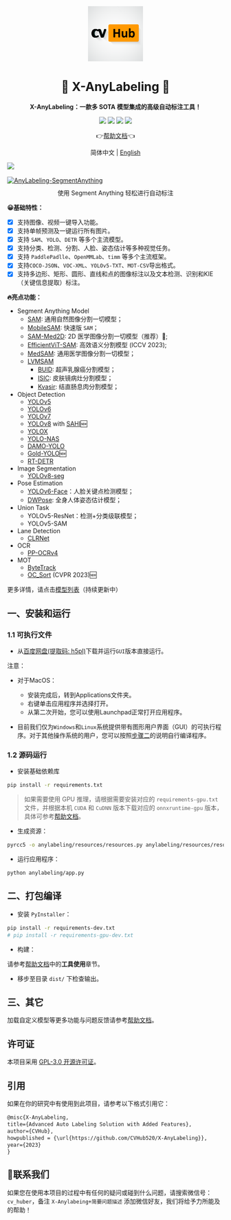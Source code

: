 <p align="center">
  <img alt="X-AnyLabeling" style="width: 128px; max-width: 100%; height: auto;" src="https://github.com/CVHub520/Resources/blob/main/X-Anylabeling/logo.png"/>
  <h1 align="center"> 💫 X-AnyLabeling 💫</h1>
  <p align="center"><b>X-AnyLabeling：一款多 SOTA 模型集成的高级自动标注工具！</b></p>
</p>

<p align="center">
    <a href="./LICENSE"><img src="https://img.shields.io/badge/License-LGPL%20v3-blue.svg"></a>
    <a href=""><img src="https://img.shields.io/badge/python-3.7+-aff.svg"></a>
    <a href=""><img src="https://img.shields.io/badge/os-linux%2C%20win%2C%20mac-pink.svg"></a>
    <a href="https://github.com/CVHub520/X-AnyLabeling/stargazers"><img src="https://img.shields.io/github/stars/CVHub520/X-AnyLabeling?color=ccf"></a>
</p>

<div align="center">


👉[帮助文档](./docs/Q&A.md)👈

简体中文 | [English](README_us-EN.md)

</div>

![](https://user-images.githubusercontent.com/18329471/234640541-a6a65fbc-d7a5-4ec3-9b65-55305b01a7aa.png)

<a href="https://www.bilibili.com/video/BV1AV4y1U7h3/?spm_id_from=333.999.0.0">
  <img style="width: 800px; margin-left: auto; margin-right: auto; display: block;" alt="AnyLabeling-SegmentAnything" src="https://github.com/CVHub520/Resources/blob/main/X-Anylabeling/demo.gif"/>
</a>
<p style="text-align: center; margin-top: 10px;">使用 Segment Anything 轻松进行自动标注</p>


**😀基础特性：**

- [x] 支持图像、视频一键导入功能。
- [x] 支持单帧预测及一键运行所有图片。
- [x] 支持 `SAM`、`YOLO`、`DETR` 等多个主流模型。
- [x] 支持分类、检测、分割、人脸、姿态估计等多种视觉任务。
- [x] 支持 `PaddlePadlle`、`OpenMMLab`、`timm` 等多个主流框架。
- [x] 支持`COCO-JSON`、`VOC-XML`、`YOLOv5-TXT`、`MOT-CSV`导出格式。
- [x] 支持多边形、矩形、圆形、直线和点的图像标注以及文本检测、识别和KIE（关键信息提取）标注。

**🔥亮点功能：**

- Segment Anything Model
  - [SAM](https://arxiv.org/abs/2304.02643): 通用自然图像分割一切模型；
  - [MobileSAM](https://arxiv.org/abs/2306.14289): 快速版 `SAM`；
  - [SAM-Med2D](https://github.com/OpenGVLab/SAM-Med2D): 2D 医学图像分割一切模型（推荐）🤗;
  - [EfficientViT-SAM](https://github.com/CVHub520/efficientvit/tree/main): 高效语义分割模型 (ICCV 2023);
  - [MedSAM](https://arxiv.org/abs/2304.12306): 通用医学图像分割一切模型；
  - [LVMSAM](https://arxiv.org/abs/2306.11925)
      - [BUID](https://github.com/CVHub520/X-AnyLabeling/tree/main/assets/examples/buid): 超声乳腺癌分割模型；
      - [ISIC](https://github.com/CVHub520/X-AnyLabeling/tree/main/assets/examples/isic): 皮肤镜病灶分割模型；
      - [Kvasir](https://github.com/CVHub520/X-AnyLabeling/tree/main/assets/examples/kvasir): 结直肠息肉分割模型；
- Object Detection
  - [YOLOv5](https://github.com/ultralytics/yolov5)
  - [YOLOv6](https://github.com/meituan/YOLOv6)
  - [YOLOv7](https://github.com/WongKinYiu/yolov7)
  - [YOLOv8](https://github.com/ultralytics/ultralytics) with [SAHI](https://github.com/obss/sahi)🆕
  - [YOLOX](https://github.com/Megvii-BaseDetection/YOLOX)
  - [YOLO-NAS](https://github.com/Deci-AI/super-gradients/tree/master)
  - [DAMO-YOLO](https://github.com/tinyvision/DAMO-YOLO)
  - [Gold-YOLO](https://github.com/huawei-noah/Efficient-Computing/tree/master/Detection/Gold-YOLO)🆕
  - [RT-DETR](https://github.com/PaddlePaddle/PaddleDetection/blob/develop/configs/rtdetr/README.md)
- Image Segmentation
  - [YOLOv8-seg](https://github.com/ultralytics/ultralytics)
- Pose Estimation
  - [YOLOv6-Face](https://github.com/meituan/YOLOv6/tree/yolov6-face)：人脸关键点检测模型；
  - [DWPose](https://github.com/IDEA-Research/DWPose/tree/main): 全身人体姿态估计模型；
- Union Task
  - YOLOv5-ResNet：检测+分类级联模型；
  - YOLOv5-SAM
- Lane Detection
  - [CLRNet](https://github.com/Turoad/CLRNet) 
- OCR
  - [PP-OCRv4](https://github.com/PaddlePaddle/PaddleOCR)
- MOT
  - [ByteTrack](https://github.com/ifzhang/ByteTrack)
  - [OC_Sort](https://github.com/noahcao/OC_SORT) (CVPR 2023)🆕

更多详情，请点击[模型列表](./docs/models_list.md)（持续更新中）

## 一、安装和运行

### 1.1 可执行文件

- 从[百度网盘(提取码: h5pl)](https://pan.baidu.com/s/1WPMGV4INKtQGs1nCJZ6Iwg?pwd=h5pl)下载并运行`GUI`版本直接运行。

注意：
- 对于MacOS：
  -  安装完成后，转到Applications文件夹。
  - 右键单击应用程序并选择打开。
  - 从第二次开始，您可以使用Launchpad正常打开应用程序。

- 目前我们仅为`Windows`和`Linux`系统提供带有图形用户界面（GUI）的可执行程序。对于其他操作系统的用户，您可以按照[步骤二](#build)的说明自行编译程序。


### 1.2 源码运行

- 安装基础依赖库

```bash
pip install -r requirements.txt
```

> 如果需要使用 GPU 推理，请根据需要安装对应的 `requirements-gpu.txt` 文件，并根据本机 `CUDA` 和 `CuDNN` 版本下载对应的 `onnxruntime-gpu` 版本，具体可参考[帮助文档](./docs/Q&A.md)。

- 生成资源：

```bash
pyrcc5 -o anylabeling/resources/resources.py anylabeling/resources/resources.qrc
```

- 运行应用程序：

```bash
python anylabeling/app.py
```

## 二、<span id="build">打包编译</span>

- 安装 `PyInstaller`：

```bash
pip install -r requirements-dev.txt
# pip install -r requirements-gpu-dev.txt
```

- 构建：

请参考[帮助文档](./docs/Q&A.md)中的**工具使用**章节。

- 移步至目录 `dist/` 下检查输出。

## 三、其它

加载自定义模型等更多功能与问题反馈请参考[帮助文档](./docs/Q&A.md)。

## 许可证

本项目采用 [GPL-3.0 开源许可证](./LICENSE)。

## 引用

如果在你的研究中有使用到此项目，请参考以下格式引用它：

```
@misc{X-AnyLabeling,
title={Advanced Auto Labeling Solution with Added Features},
author={CVHub},
howpublished = {\url{https://github.com/CVHub520/X-AnyLabeling}},
year={2023}
}
```

## 👋联系我们

如果您在使用本项目的过程中有任何的疑问或碰到什么问题，请搜索微信号：`cv_huber`，备注 `X-Anylabeing+简要问题描述` 添加微信好友，我们将给予力所能及的帮助！